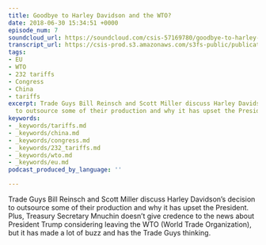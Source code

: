 ```yaml
---
title: Goodbye to Harley Davidson and the WTO?
date: 2018-06-30 15:34:51 +0000
episode_num: 7
soundcloud_url: https://soundcloud.com/csis-57169780/goodbye-to-harley-davidson-and?in=csis-57169780/sets/the-trade-guys
transcript_url: https://csis-prod.s3.amazonaws.com/s3fs-public/publication/180727_Goodbye_to_Harley_Davidson_the_WTO.pdf?LWuogt546dgCqE45uQkE0D6CbzUzoidH
tags:
- EU
- WTO
- 232 tariffs
- Congress
- China
- tariffs
excerpt: Trade Guys Bill Reinsch and Scott Miller discuss Harley Davidson’s decision
  to outsource some of their production and why it has upset the President.
keywords:
- _keywords/tariffs.md
- _keywords/china.md
- _keywords/congress.md
- _keywords/232_tariffs.md
- _keywords/wto.md
- _keywords/eu.md
podcast_produced_by_language: ''

---
```

Trade Guys Bill Reinsch and Scott Miller discuss Harley Davidson’s decision to outsource some of their production and why it has upset the President. Plus, Treasury Secretary Mnuchin doesn’t give credence to the news about President Trump considering leaving the WTO (World Trade Organization), but it has made a lot of buzz and has the Trade Guys thinking.